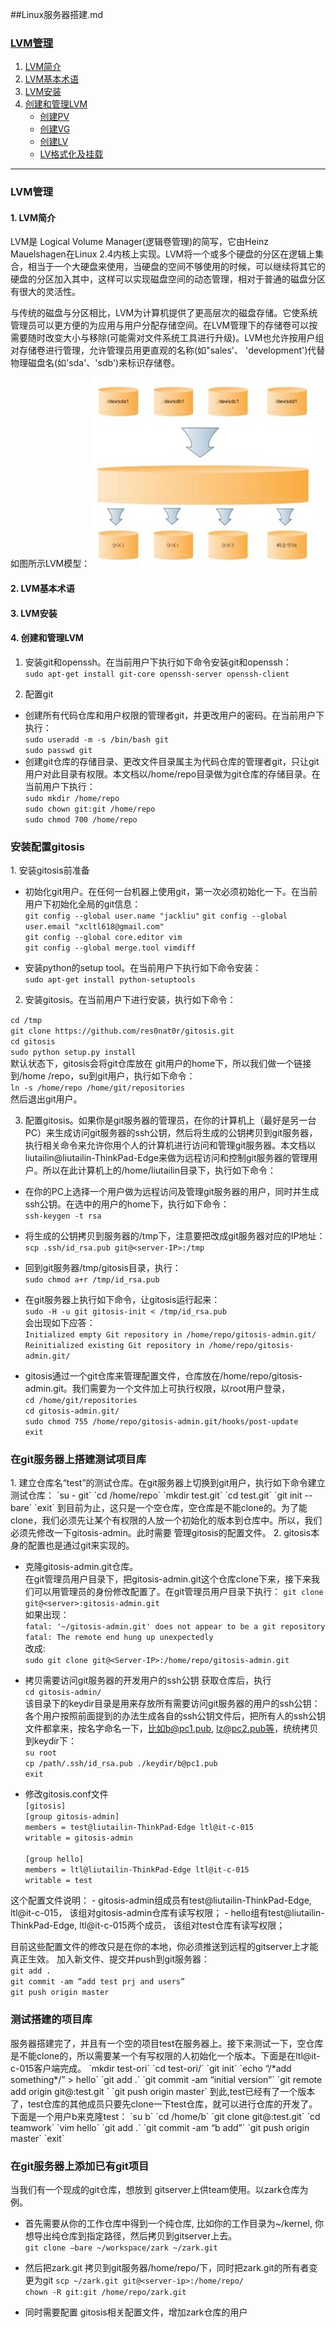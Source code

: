 ##Linux服务器搭建.md
### [LVM管理](#lvm) 
1.  [LVM简介](#lvm_intro)
2.  [LVM基本术语](#lvm_basic)
3.  [LVM安装](#lvm_install)
4.  [创建和管理LVM](#lvm_create_mana)
    - [创建PV](#pv_create)
    - [创建VG](#vg_create)
    - [创建LV](#lv_create)
    - [LV格式化及挂载](#lv_mount)

------------------------------

<h3 id="lvm">LVM管理</h3>
<h4 id="lvm_intro">1. LVM简介</h4>
LVM是 Logical Volume Manager(逻辑卷管理)的简写，它由Heinz Mauelshagen在Linux 2.4内核上实现。LVM将一个或多个硬盘的分区在逻辑上集合，相当于一个大硬盘来使用，当硬盘的空间不够使用的时候，可以继续将其它的硬盘的分区加入其中，这样可以实现磁盘空间的动态管理，相对于普通的磁盘分区有很大的灵活性。

与传统的磁盘与分区相比，LVM为计算机提供了更高层次的磁盘存储。它使系统管理员可以更方便的为应用与用户分配存储空间。在LVM管理下的存储卷可以按需要随时改变大小与移除(可能需对文件系统工具进行升级)。LVM也允许按用户组对存储卷进行管理，允许管理员用更直观的名称(如"sales'、 'development')代替物理磁盘名(如'sda'、'sdb')来标识存储卷。

如图所示LVM模型： 
![LVM模型](data/lvm_model.png)

<h4 id="lvm_basic">2. LVM基本术语</h4>
<h4 id="lvm_install">3. LVM安装</h4>
<h4 id="lvm_install">4. 创建和管理LVM</h4>

1.  安装git和openssh。在当前用户下执行如下命令安装git和openssh：  
`sudo apt-get install git-core openssh-server openssh-client`

2.  配置git
   - 创建所有代码仓库和用户权限的管理者git，并更改用户的密码。在当前用户下执行：   
     `sudo useradd -m -s /bin/bash git`  
     `sudo passwd git`
   - 创建git仓库的存储目录、更改文件目录属主为代码仓库的管理者git，只让git用户对此目录有权限。本文档以/home/repo目录做为git仓库的存储目录。在当前用户下执行：  
     `sudo mkdir /home/repo`  
     `sudo chown git:git /home/repo`  
     `sudo chmod 700 /home/repo`

<h3 id="ins_gos">安装配置gitosis</h3>  
1.  安装gitosis前准备

 - 初始化git用户。在任何一台机器上使用git，第一次必须初始化一下。在当前用户下初始化全局的git信息：  
 `git config --global user.name "jackliu"` 
 `git config --global user.email "xcltl618@gmail.com"`  
 `git config --global core.editor vim`  
 `git config --global merge.tool vimdiff`  

 - 安装python的setup tool。在当前用户下执行如下命令安装：  
 `sudo apt-get install python-setuptools`

2. 安装gitosis。在当前用户下进行安装，执行如下命令： 

 `cd /tmp`  
 `git clone https://github.com/res0nat0r/gitosis.git`  
 `cd gitosis`  
 `sudo python setup.py install`  
 默认状态下，gitosis会将git仓库放在 git用户的home下，所以我们做一个链接到/home /repo，su到git用户，执行如下命令：  
`ln -s /home/repo /home/git/repositories`  
然后退出git用户。

3. 配置gitosis。如果你是git服务器的管理员，在你的计算机上（最好是另一台PC）来生成访问git服务器的ssh公钥，然后将生成的公钥拷贝到git服务器，执行相关命令来允许你用个人的计算机进行访问和管理git服务器。本文档以liutailin@liutailin-ThinkPad-Edge来做为远程访问和控制git服务器的管理用户。所以在此计算机上的/home/liutailin目录下，执行如下命令：  

 * 在你的PC上选择一个用户做为远程访问及管理git服务器的用户，同时并生成ssh公钥。在选中的用户的home下，执行如下命令：  
 `ssh-keygen -t rsa`

 * 将生成的公钥拷贝到服务器的/tmp下，注意要把<server-IP>改成git服务器对应的IP地址：  
 `scp .ssh/id_rsa.pub git@<server-IP>:/tmp`

 * 回到git服务器/tmp/gitosis目录，执行：  
 `sudo chmod a+r /tmp/id_rsa.pub`

 * 在git服务器上执行如下命令，让gitosis运行起来：  
 `sudo -H -u git gitosis-init < /tmp/id_rsa.pub`  
  会出现如下应答：  
 `Initialized empty Git repository in /home/repo/gitosis-admin.git/`
 `Reinitialized existing Git repository in /home/repo/gitosis-admin.git/` 

 * gitosis通过一个git仓库来管理配置文件，仓库放在/home/repo/gitosis-          admin.git。我们需要为一个文件加上可执行权限，以root用户登录，  
 `cd /home/git/repositories`  
 `cd gitosis-admin.git/`  
 `sudo chmod 755 /home/repo/gitosis-admin.git/hooks/post-update`  
 `exit`

<h3 id="add_new">在git服务器上搭建测试项目库</h3>
1. 建立仓库名“test”的测试仓库。在git服务器上切换到git用户，执行如下命令建立测试仓库：  
`su - git`  
`cd /home/repo`  
`mkdir test.git`  
`cd test.git`  
`git init --bare`  
`exit`  
到目前为止，这只是一个空仓库，空仓库是不能clone的。为了能clone，我们必须先让某个有权限的人放一个初始化的版本到仓库中。所以，我们必须先修改一下gitosis-admin。此时需要
管理gitosis的配置文件。
2. gitosis本身的配置也是通过git来实现的。

* 克隆gitosis-admin.git仓库。  
在git管理员用户目录下，把gitosis-admin.git这个仓库clone下来，接下来我们可以用管理员的身份修改配置了。在git管理员用户目录下执行：
`git clone git@<server>:gitosis-admin.git`  
如果出现：  
`fatal: '~/gitosis-admin.git' does not appear to be a git repository`
`fatal: The remote end hung up unexpectedly`  
改成:  
`sudo git clone git@<Server-IP>:/home/repo/gitosis-admin.git`  

* 拷贝需要访问git服务器的开发用户的ssh公钥
获取仓库后，执行  
`cd gitosis-admin/`  
该目录下的keydir目录是用来存放所有需要访问git服务器的用户的ssh公钥：各个用户按照前面提到的办法生成各自的ssh公钥文件后，把所有人的ssh公钥文件都拿来，按名字命名一下，比如b@pc1.pub, lz@pc2.pub等，统统拷贝到keydir下：  
`su root`  
`cp /path/.ssh/id_rsa.pub ./keydir/b@pc1.pub `  
`exit`

* 修改gitosis.conf文件  
 `[gitosis]`  
 `[group gitosis-admin]`    
 `members = test@liutailin-ThinkPad-Edge ltl@it-c-015`  
 `writable = gitosis-admin`
 ` `  
 ` `    
 `[group hello]`    
 `members = ltl@liutailin-ThinkPad-Edge ltl@it-c-015`  
 `writable = test`

 这个配置文件说明：
    - gitosis-admin组成员有test@liutailin-ThinkPad-Edge, ltl@it-c-015，
      该组对gitosis-admin仓库有读写权限；
    - hello组有test@liutailin-ThinkPad-Edge, ltl@it-c-015两个成员，
      该组对test仓库有读写权限；

 目前这些配置文件的修改只是在你的本地，你必须推送到远程的gitserver上才能真正生效。
加入新文件、提交并push到git服务器：  
`git add .`  
`git commit -am “add test prj and users”`  
`git push origin master`  

<h3 id="test_new">测试搭建的项目库</h3>
 服务器搭建完了，并且有一个空的项目test在服务器上。接下来测试一下，空仓库是不能clone的，所以需要某一个有写权限的人初始化一个版本。下面是在ltl@it-c-015客户端完成。
`mkdir test-ori`  
`cd test-ori/`  
`git init`    
`echo “/*add something*/” > hello`    
`git add .`  
`git commit -am “initial version”`  
`git remote add origin git@<server-ip>:test.git `  
`git push origin master`  
到此,test已经有了一个版本了，test仓库的其他成员只要先clone一下test仓库，就可以进行仓库的开发了。下面是一个用户b来克隆test：   
`su b`  
`cd /home/b`  
`git clone git@<server-ip>:test.git`    
`cd teamwork`    
`vim hello`    
`git add .`      
`git commit -am “b add”`  
`git push origin master`  
`exit`  

<h3 id="add_old">在git服务器上添加已有git项目</h3>
 当我们有一个现成的git仓库，想放到 gitserver上供team使用。以zark仓库为例。 

 - 首先需要从你的工作仓库中得到一个纯仓库, 比如你的工作目录为~/kernel, 你想导出纯仓库到指定路径，然后拷贝到gitserver上去。  
`git clone –bare ~/workspace/zark ~/zark.git`

 - 然后把zark.git 拷贝到git服务器/home/repo/下，同时把zark.git的所有者变更为git
 `scp ~/zark.git git@<server-ip>:/home/repo/`   
 `chown -R git:git /home/repo/zark.git`

 - 同时需要配置 gitosis相关配置文件，增加zark仓库的用户
